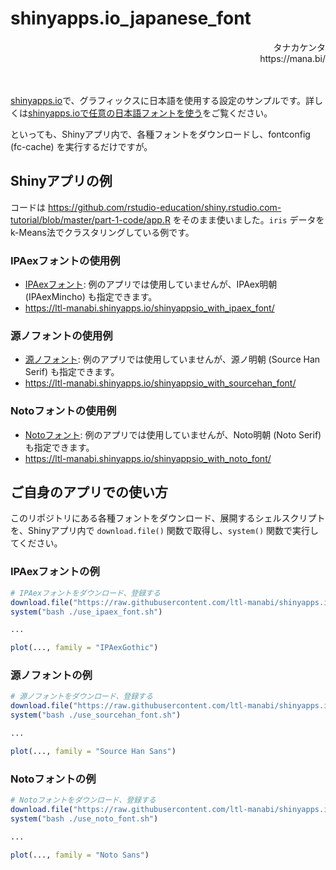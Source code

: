 # shinyapps.io_japanese_font

<div align="right">
タナカケンタ<br />
https://mana.bi/
</div>

<br /><br />
[shinyapps.io](https://www.shinyapps.io/)で、グラフィックスに日本語を使用する設定のサンプルです。詳しくは[shinyapps.ioで任意の日本語フォントを使う](https://mana.bi/wiki.cgi?page=shinyapps%2Eio%A4%C7%C7%A4%B0%D5%A4%CE%C6%FC%CB%DC%B8%EC%A5%D5%A5%A9%A5%F3%A5%C8%A4%F2%BB%C8%A4%A6)をご覧ください。

といっても、Shinyアプリ内で、各種フォントをダウンロードし、fontconfig (fc-cache) を実行するだけですが。

## Shinyアプリの例

コードは https://github.com/rstudio-education/shiny.rstudio.com-tutorial/blob/master/part-1-code/app.R をそのまま使いました。`iris` データを k-Means法でクラスタリングしている例です。

### IPAexフォントの使用例

* [IPAexフォント](https://moji.or.jp/ipafont/): 例のアプリでは使用していませんが、IPAex明朝 (IPAexMincho) も指定できます。
* https://ltl-manabi.shinyapps.io/shinyappsio_with_ipaex_font/

### 源ノフォントの使用例

* [源ノフォント](https://github.com/adobe-fonts/source-han-sans): 例のアプリでは使用していませんが、源ノ明朝 (Source Han Serif) も指定できます。
* https://ltl-manabi.shinyapps.io/shinyappsio_with_sourcehan_font/

### Notoフォントの使用例

* [Notoフォント](https://www.google.com/get/noto/): 例のアプリでは使用していませんが、Noto明朝 (Noto Serif) も指定できます。
* https://ltl-manabi.shinyapps.io/shinyappsio_with_noto_font/

## ご自身のアプリでの使い方

このリポジトリにある各種フォントをダウンロード、展開するシェルスクリプトを、Shinyアプリ内で `download.file()` 関数で取得し、`system()` 関数で実行してください。

### IPAexフォントの例

```r
# IPAexフォントをダウンロード、登録する
download.file("https://raw.githubusercontent.com/ltl-manabi/shinyapps.io_japanese_font/master/use_ipaex_font.sh", destfile = "use_ipaex_font.sh")
system("bash ./use_ipaex_font.sh")

...

plot(..., family = "IPAexGothic")
```

### 源ノフォントの例

```r
# 源ノフォントをダウンロード、登録する
download.file("https://raw.githubusercontent.com/ltl-manabi/shinyapps.io_japanese_font/master/use_sourcehan_font.sh", destfile = "use_sourcehan_font.sh")
system("bash ./use_sourcehan_font.sh")

...

plot(..., family = "Source Han Sans")
```

### Notoフォントの例

```r
# Notoフォントをダウンロード、登録する
download.file("https://raw.githubusercontent.com/ltl-manabi/shinyapps.io_japanese_font/master/use_noto_font.sh", destfile = "use_noto_font.sh")
system("bash ./use_noto_font.sh")

...

plot(..., family = "Noto Sans")
```

